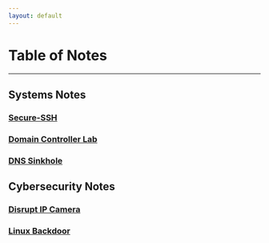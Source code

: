 ```yaml
---
layout: default
---
```


# Table of Notes
* * *
## Systems Notes
### [Secure-SSH](./Secure-SSH.md)
### [Domain Controller Lab](./Domain_Controller_Lab.md)
### [DNS Sinkhole](./pihole-yt.md)

## Cybersecurity Notes
### [Disrupt IP Camera](./Airmon-ng_Used.md)
### [Linux Backdoor](./fifo_backdoor.md)
